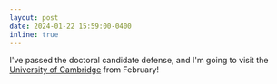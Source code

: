 ```yaml
---
layout: post
date: 2024-01-22 15:59:00-0400
inline: true
---
```


I've passed the doctoral candidate defense, and I'm going to visit the [University of Cambridge](https://birlab.org/) from February!

